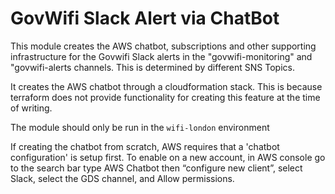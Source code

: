# GovWifi Slack Alert via ChatBot

This module creates the AWS chatbot, subscriptions and other supporting infrastructure for the Govwifi Slack alerts in the "govwifi-monitoring" and "govwifi-alerts channels.  This is determined by different SNS Topics.

It creates the AWS chatbot through a cloudformation stack. This is because terraform does not provide functionality for creating this feature at the time of writing.

The module should only be run in the `wifi-london` environment

If creating the chatbot from scratch, AWS requires that a 'chatbot configuration' is setup first.
To enable on a new account, in AWS console go to the search bar type AWS Chatbot then “configure new client”, select Slack, select the GDS channel, and Allow permissions.
